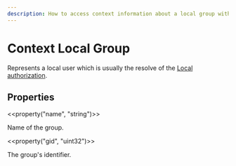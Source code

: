 ```yaml
---
description: How to access context information about a local group within Bifröst.
---
```


# Context Local Group

Represents a local user which is usually the resolve of the [Local authorization](../authorization/local.md).

## Properties

<<property("name", "string")>>

Name of the group.

<<property("gid", "uint32")>>

The group's identifier.
